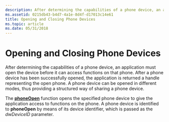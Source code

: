 ```yaml
---
description: After determining the capabilities of a phone device, an application must open the device before it can access functions on that phone.
ms.assetid: 0215db43-b4d7-4a1e-8d4f-d17013c14e61
title: Opening and Closing Phone Devices
ms.topic: article
ms.date: 05/31/2018
---
```


# Opening and Closing Phone Devices

After determining the capabilities of a phone device, an application must open the device before it can access functions on that phone. After a phone device has been successfully opened, the application is returned a handle representing the open phone. A phone device can be opened in different modes, thus providing a structured way of sharing a phone device.

The [**phoneOpen**](/windows/desktop/api/Tapi/nf-tapi-phoneopen) function opens the specified phone device to give the application access to functions on the phone. A phone device is identified to **phoneOpen** by means of its device identifier, which is passed as the *dwDeviceID* parameter.

 

 




